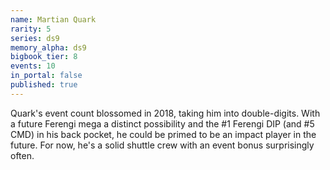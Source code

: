 ```yaml
---
name: Martian Quark
rarity: 5
series: ds9
memory_alpha: ds9
bigbook_tier: 8
events: 10
in_portal: false
published: true
---
```


Quark's event count blossomed in 2018, taking him into double-digits. With a future Ferengi mega a distinct possibility and the #1 Ferengi DIP (and #5 CMD) in his back pocket, he could be primed to be an impact player in the future. For now, he's a solid shuttle crew with an event bonus surprisingly often.
